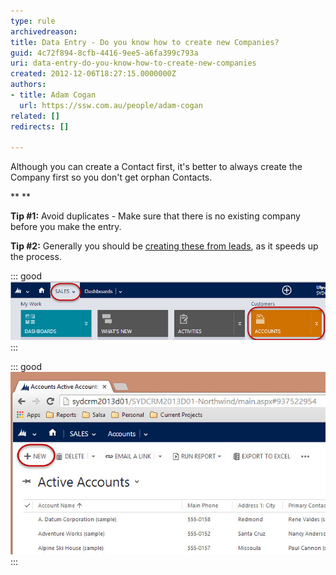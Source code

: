 ```yaml
---
type: rule
archivedreason: 
title: Data Entry - Do you know how to create new Companies?
guid: 4c72f894-8cfb-4416-9ee5-a6fa399c793a
uri: data-entry-do-you-know-how-to-create-new-companies
created: 2012-12-06T18:27:15.0000000Z
authors:
- title: Adam Cogan
  url: https://ssw.com.au/people/adam-cogan
related: []
redirects: []

---
```


Although you can create a Contact first, it's better to always create the Company first so you don't get orphan Contacts. 

 **
** 

 **Tip #1:** Avoid duplicates - Make sure that there is no existing company before you make the entry.

 **Tip #2:** Generally you should be [creating these from leads](/data-entry-do-you-know-the-quick-way-to-create-a-contact-account-and-opportunity-in-1-go), as it speeds up the process.


<!--endintro-->


::: good  
![Figure: In MS CRM 2013, click on Sales | Accounts](/rules/data-entry-do-you-know-how-to-create-new-companies/Sales-Accounts.jpg)  
:::


::: good  
![Figure: Click New, enter the required fields, and save and close](/rules/data-entry-do-you-know-how-to-create-new-companies/NewAccount.jpg)  
:::

